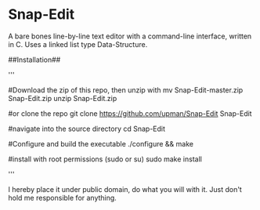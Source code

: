 Snap-Edit
=========
A bare bones line-by-line text editor with a command-line interface, written in C.
Uses a linked list type Data-Structure.

##Installation##

'''

#Download the zip of this repo, then unzip with
mv Snap-Edit-master.zip Snap-Edit.zip
unzip Snap-Edit.zip


#or clone the repo
git clone https://github.com/upman/Snap-Edit Snap-Edit

#navigate into the source directory
cd Snap-Edit

#Configure and build the executable
./configure && make

#install with root permissions (sudo or su)
sudo make install

'''

I hereby place it under public domain, do what you will with it.
Just don't hold me responsible for anything.
